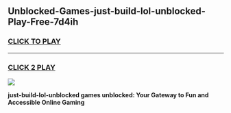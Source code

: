 
## Unblocked-Games-just-build-lol-unblocked-Play-Free-7d4ih
<h3>
<a href="https://premium76.site?title=just-build-lol-unblocked&ref=10A">CLICK TO PLAY</a></h3>
<hr>

<h3>
<a href="https://premium76.site?title=just-build-lol-unblocked&ref=10A">CLICK 2 PLAY</a>
  
</h3>

<a href="https://premium76.site?title=just-build-lol-unblocked&ref=10A"><img src="https://clearcache.store/games.png"></a>


**just-build-lol-unblocked games unblocked: Your Gateway to Fun and Accessible Online Gaming**
